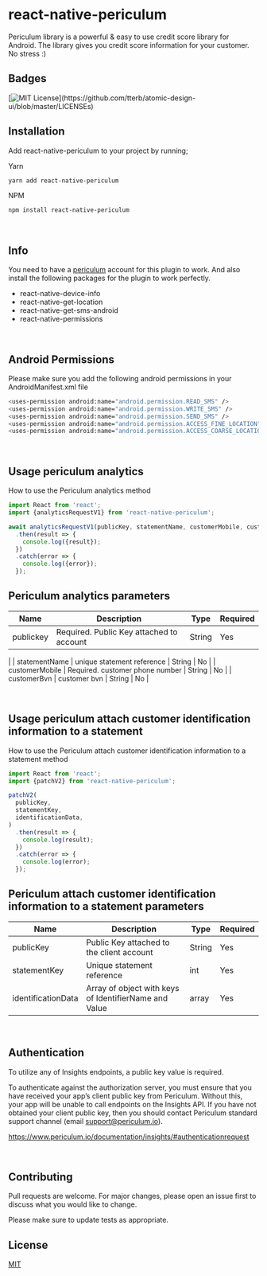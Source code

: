 # react-native-periculum

Periculum library is a powerful & easy to use credit score library for Android.
The library gives you credit score information for your customer. No stress :)

## Badges

[![MIT License](https://img.shields.io/apm/l/atomic-design-ui.svg?)](https://github.com/tterb/atomic-design-ui/blob/master/LICENSEs)

## Installation

Add react-native-periculum to your project by running;

Yarn

```bash
yarn add react-native-periculum
```

NPM

```bash
npm install react-native-periculum
```

&nbsp;

## Info

You need to have a [periculum](https://www.periculum.io/) account for this plugin to work. And also install the following packages for the plugin to work perfectly.

- react-native-device-info
- react-native-get-location
- react-native-get-sms-android
- react-native-permissions

&nbsp;

## Android Permissions

Please make sure you add the following android permissions in your AndroidManifest.xml file

```bash
<uses-permission android:name="android.permission.READ_SMS" />
<uses-permission android:name="android.permission.WRITE_SMS" />
<uses-permission android:name="android.permission.SEND_SMS" />
<uses-permission android:name="android.permission.ACCESS_FINE_LOCATION"/>
<uses-permission android:name="android.permission.ACCESS_COARSE_LOCATION"/>
```

&nbsp;


## Usage periculum analytics

How to use the Periculum analytics method

```javascript
import React from 'react';
import {analyticsRequestV1} from 'react-native-periculum';

await analyticsRequestV1(publicKey, statementName, customerMobile, customerBvn)
  .then(result => {
    console.log({result});
  })
  .catch(error => {
    console.log({error});
  });
```

## Periculum analytics parameters

| Name           | Description                                             | Type   | Required |
| -------------- | ------------------------------------------------------- | ------ | -------- |
| publickey     | Required. Public Key attached to account | String | Yes      |
|
| statementName  | unique statement reference                              | String | No       |
| customerMobile | Required. customer phone number                         | String | No       |
| customerBvn    | customer bvn                                            | String | No       |

&nbsp;
&nbsp;

## Usage periculum attach customer identification information to a statement

How to use the Periculum attach customer identification information to a statement method

```javascript
import React from 'react';
import {patchV2} from 'react-native-periculum';

patchV2(
  publicKey,
  statementKey,
  identificationData,
)
  .then(result => {
    console.log(result);
  })
  .catch(error => {
    console.log(error);
  });
```

## Periculum attach customer identification information to a statement parameters

| Name               | Description                                           | Type   | Required |
| ------------------ | ----------------------------------------------------- | ------ | -------- |
| publicKey      | Public Key attached to the client account         | String | Yes      |
| statementKey       | Unique statement reference                            | int    | Yes      |
| identificationData | Array of object with keys of IdentifierName and Value | array  | Yes      |

&nbsp;

## Authentication

To utilize any of Insights endpoints, a public key value is required.

To authenticate against the authorization server, you must ensure that you have received your app’s client public key from Periculum. Without this, your app will be unable to call endpoints on the Insights API. If you have not obtained your client public key, then you should contact Periculum standard support channel (email support@periculum.io).

https://www.periculum.io/documentation/insights/#authenticationrequest

&nbsp;

## Contributing

Pull requests are welcome. For major changes, please open an issue first to discuss what you would like to change.

Please make sure to update tests as appropriate.

## License

[MIT](https://choosealicense.com/licenses/mit/)
